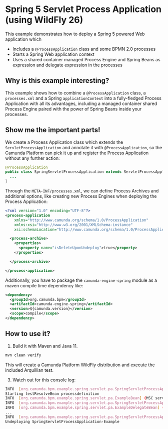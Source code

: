 # Spring 5 Servlet Process Application (using WildFly 26)

This example demonstrates how to deploy a Spring 5 powered Web application which

  * Includes a `@ProcessApplication` class and some BPMN 2.0 processes
  * Starts a Spring Web application context
  * Uses a shared container managed Process Engine and Spring Beans as expression and delegate
    expression in the processes

## Why is this example interesting?

This example shows how to combine a `@ProcessApplication` class, a `processes.xml` and a Spring
`applicationContext` into a fully-fledged Process Application with all its advantages, including a
managed container shared Process Engine paired with the power of Spring Beans inside your processes.

## Show me the important parts!

We create a Process Application class which extends the `ServletProcessApplication` and annotate
it with `@ProcessApplication`, so the Camunda Platform can pick it up and register the Process 
Application without any further action:

```java
@ProcessApplication
public class SpringServletProcessApplication extends ServletProcessApplication {
  ...
}
```

Through the `META-INF/processes.xml`, we can define Process Archives and additional options, like
creating new Process Engines when deploying the Process Application:

```xml
<?xml version="1.0" encoding="UTF-8"?>
<process-application
    xmlns="http://www.camunda.org/schema/1.0/ProcessApplication"
    xmlns:xsi="http://www.w3.org/2001/XMLSchema-instance"
    xsi:schemaLocation="http://www.camunda.org/schema/1.0/ProcessApplication http://www.camunda.org/schema/1.0/ProcessApplication ">

  <process-archive>
    <properties>
      <property name="isDeleteUponUndeploy">true</property>
    </properties>

  </process-archive>

</process-application>
```

Additionally, you have to package the `camunda-engine-spring` module as a maven compile time 
dependency like:

```xml
<dependency>
  <groupId>org.camunda.bpm</groupId>
  <artifactId>camunda-engine-spring</artifactId>
  <version>${camunda.version}</version>
  <scope>compile</scope>
</dependency>
```

## How to use it?

1. Build it with Maven and Java 11.

```bash
mvn clean verify
```

This will create a Camunda Platform WildFly distribution and execute the included Arquillian test.

3. Watch out for this console log:

```bash
INFO  [org.camunda.bpm.example.spring.servlet.pa.SpringServletProcessApplication] (MSC service thread 1-5) Invoking @PostDeploy annotation in org.camunda.bpm.example.spring.servlet.pa.SpringServletProcessApplication
Starting testResolveBean processdefinition
INFO  [org.camunda.bpm.example.spring.servlet.pa.ExampleBean] (MSC service thread 1-5) org.camunda.bpm.example.spring.servlet.pa.ExampleBean is currently invoked.
INFO  [org.camunda.bpm.example.spring.servlet.pa.SpringServletProcessApplication] (MSC service thread 1-5) Starting testResolveBeanFromJobExecutor processdefinition
INFO  [org.camunda.bpm.example.spring.servlet.pa.ExampleDelegateBean] (pool-10-thread-7) org.camunda.bpm.example.spring.servlet.pa.ExampleDelegateBean is currently invoked.
...
INFO  [org.camunda.bpm.example.spring.servlet.pa.SpringServletProcessApplication] (MSC service thread 1-1) Invoking @PreUndeploy annotation in org.camunda.bpm.example.spring.servlet.pa.SpringServletProcessApplication
Undeploying SpringServletProcessApplication-Example
```
